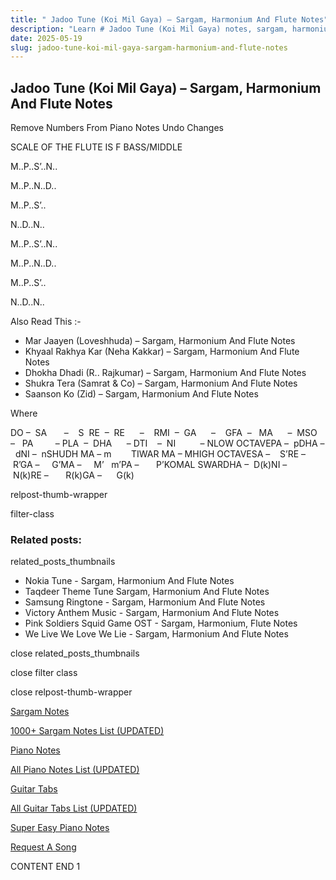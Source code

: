 ```yaml
---
title: " Jadoo Tune (Koi Mil Gaya) – Sargam, Harmonium And Flute Notes"
description: "Learn # Jadoo Tune (Koi Mil Gaya) notes, sargam, harmonium notations and flute notes. Easy step-by-step tutorial for beginners."
date: 2025-05-19
slug: jadoo-tune-koi-mil-gaya-sargam-harmonium-and-flute-notes
---
```


## Jadoo Tune (Koi Mil Gaya) – Sargam, Harmonium And Flute Notes

Remove Numbers From Piano Notes
Undo Changes

SCALE OF THE FLUTE IS F BASS/MIDDLE

M..P..S’..N..

M..P..N..D..

M..P..S’..

N..D..N..

M..P..S’..N..

M..P..N..D..

M..P..S’..

N..D..N..

Also Read This :-

- Mar Jaayen (Loveshhuda) – Sargam, Harmonium And Flute Notes
- Khyaal Rakhya Kar (Neha Kakkar) – Sargam, Harmonium And Flute Notes
- Dhokha Dhadi (R.. Rajkumar) – Sargam, Harmonium And Flute Notes
- Shukra Tera (Samrat & Co) – Sargam, Harmonium And Flute Notes
- Saanson Ko (Zid) – Sargam, Harmonium And Flute Notes

Where

DO –  SA       –    S  RE  –  RE      –    RMI  –  GA      –    GFA  –   MA      –  MSO  –   PA         – PLA  –  DHA      – DTI    –  NI          – NLOW OCTAVEPA –  pDHA –  dNI –  nSHUDH MA – m        TIWAR MA – MHIGH OCTAVESA –    S’RE –     R’GA –     G’MA –     M’   m’PA –       P’KOMAL SWARDHA –  D(k)NI –       N(k)RE –       R(k)GA –      G(k)

relpost-thumb-wrapper

filter-class

### Related posts:

related_posts_thumbnails

- Nokia Tune - Sargam, Harmonium And Flute Notes
- Taqdeer Theme Tune Sargam, Harmonium And Flute Notes
- Samsung Ringtone - Sargam, Harmonium And Flute Notes
- Victory Anthem Music - Sargam, Harmonium And Flute Notes
- Pink Soldiers Squid Game OST - Sargam, Harmonium, Flute Notes
- We Live We Love We Lie - Sargam, Harmonium And Flute Notes

close related_posts_thumbnails

close filter class

close relpost-thumb-wrapper

[Sargam Notes](/sargam-notes.html)

[1000+ Sargam Notes List (UPDATED)](/all-songs-list-sargam-notes.html)

[Piano Notes](/piano-notes.html)

[All Piano Notes List (UPDATED)](/all-songs-list-piano-notes.html)

[Guitar Tabs](/guitar-tabs.html)

[All Guitar Tabs List (UPDATED)](/all-songs-list-guitar-tabs.html)

[Super Easy Piano Notes](https://studywall.in/)

[Request A Song](/request-a-song.html)

CONTENT END 1
